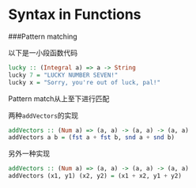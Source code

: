 Syntax in Functions
===================

###Pattern matching

以下是一小段函数代码

```haskell
lucky :: (Integral a) => a -> String
lucky 7 = "LUCKY NUMBER SEVEN!"
lucky x = "Sorry, you're out of luck, pal!"
```

Pattern match从上至下进行匹配

两种`addVectors`的实现

```haskell
addVectors :: (Num a) => (a, a) -> (a, a) -> (a, a)
addVectors a b = (fst a + fst b, snd a + snd b)
```

另外一种实现

```haskell
addVectors :: (Num a) => (a, a) -> (a, a) -> (a, a)
addVectors (x1, y1) (x2, y2) = (x1 + x2, y1 + y2)
```


